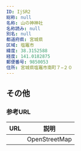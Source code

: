 ```yaml
---
ID: IjSR2
総称: null
名称: 山の神神社
名称読み: null
別名: null
都道府県: 宮城県
区域: 塩竈市
緯度: 38.3152588
経度: 141.0182875
郵便番号: 9850053
住所: 宮城県塩竈市南町７−２０
---
```


## その他

### 参考URL

| URL | 説明          |
| --- | ------------- |
|     | OpenStreetMap |
